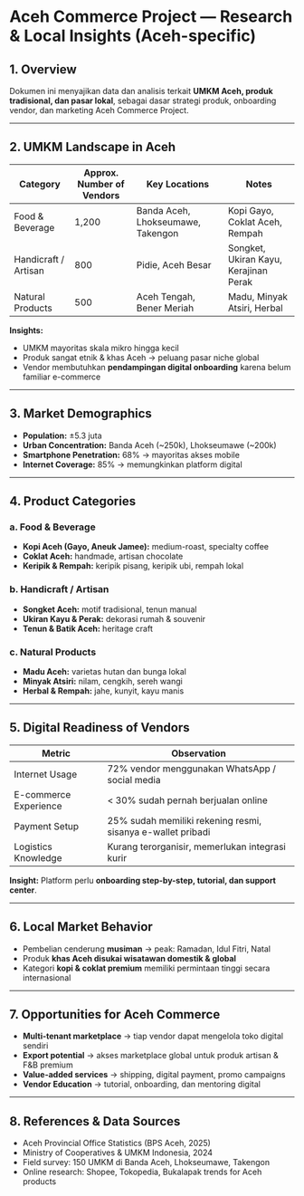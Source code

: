 # Aceh Commerce Project — Research & Local Insights (Aceh-specific)

## 1. Overview
Dokumen ini menyajikan data dan analisis terkait **UMKM Aceh, produk tradisional, dan pasar lokal**, sebagai dasar strategi produk, onboarding vendor, dan marketing Aceh Commerce Project.

---

## 2. UMKM Landscape in Aceh
| Category | Approx. Number of Vendors | Key Locations | Notes |
|----------|--------------------------|---------------|-------|
| Food & Beverage | 1,200 | Banda Aceh, Lhokseumawe, Takengon | Kopi Gayo, Coklat Aceh, Rempah |
| Handicraft / Artisan | 800 | Pidie, Aceh Besar | Songket, Ukiran Kayu, Kerajinan Perak |
| Natural Products | 500 | Aceh Tengah, Bener Meriah | Madu, Minyak Atsiri, Herbal |

**Insights:**
- UMKM mayoritas skala mikro hingga kecil
- Produk sangat etnik & khas Aceh → peluang pasar niche global
- Vendor membutuhkan **pendampingan digital onboarding** karena belum familiar e-commerce

---

## 3. Market Demographics
- **Population:** ±5.3 juta
- **Urban Concentration:** Banda Aceh (~250k), Lhokseumawe (~200k)
- **Smartphone Penetration:** 68% → mayoritas akses mobile
- **Internet Coverage:** 85% → memungkinkan platform digital

---

## 4. Product Categories
### a. Food & Beverage
- **Kopi Aceh (Gayo, Aneuk Jamee):** medium-roast, specialty coffee
- **Coklat Aceh:** handmade, artisan chocolate
- **Keripik & Rempah:** keripik pisang, keripik ubi, rempah lokal

### b. Handicraft / Artisan
- **Songket Aceh:** motif tradisional, tenun manual
- **Ukiran Kayu & Perak:** dekorasi rumah & souvenir
- **Tenun & Batik Aceh:** heritage craft

### c. Natural Products
- **Madu Aceh:** varietas hutan dan bunga lokal
- **Minyak Atsiri:** nilam, cengkih, sereh wangi
- **Herbal & Rempah:** jahe, kunyit, kayu manis

---

## 5. Digital Readiness of Vendors
| Metric | Observation |
|--------|-------------|
| Internet Usage | 72% vendor menggunakan WhatsApp / social media |
| E-commerce Experience | < 30% sudah pernah berjualan online |
| Payment Setup | 25% sudah memiliki rekening resmi, sisanya e-wallet pribadi |
| Logistics Knowledge | Kurang terorganisir, memerlukan integrasi kurir |

**Insight:** Platform perlu **onboarding step-by-step, tutorial, dan support center**.

---

## 6. Local Market Behavior
- Pembelian cenderung **musiman** → peak: Ramadan, Idul Fitri, Natal
- Produk **khas Aceh disukai wisatawan domestik & global**
- Kategori **kopi & coklat premium** memiliki permintaan tinggi secara internasional

---

## 7. Opportunities for Aceh Commerce
- **Multi-tenant marketplace** → tiap vendor dapat mengelola toko digital sendiri
- **Export potential** → akses marketplace global untuk produk artisan & F&B premium
- **Value-added services** → shipping, digital payment, promo campaigns
- **Vendor Education** → tutorial, onboarding, dan mentoring digital

---

## 8. References & Data Sources
- Aceh Provincial Office Statistics (BPS Aceh, 2025)
- Ministry of Cooperatives & UMKM Indonesia, 2024
- Field survey: 150 UMKM di Banda Aceh, Lhokseumawe, Takengon
- Online research: Shopee, Tokopedia, Bukalapak trends for Aceh products
